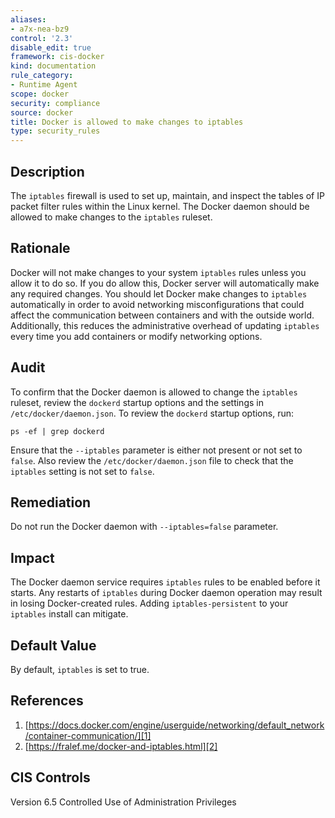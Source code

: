 ```yaml
---
aliases:
- a7x-nea-bz9
control: '2.3'
disable_edit: true
framework: cis-docker
kind: documentation
rule_category:
- Runtime Agent
scope: docker
security: compliance
source: docker
title: Docker is allowed to make changes to iptables
type: security_rules
---
```


## Description

The `iptables` firewall is used to set up, maintain, and inspect the tables of IP packet filter rules within the Linux kernel. The Docker daemon should be allowed to make changes to the `iptables` ruleset.

## Rationale

Docker will not make changes to your system `iptables` rules unless you allow it to do so. If you do allow this, Docker server will automatically make any required changes. You should let Docker make changes to `iptables` automatically in order to avoid networking misconfigurations that could affect the communication between containers and with the outside world. Additionally, this reduces the administrative overhead of updating `iptables` every time you add containers or modify networking options.

## Audit

To confirm that the Docker daemon is allowed to change the `iptables` ruleset, review the `dockerd` startup options and the settings in `/etc/docker/daemon.json`. To review the `dockerd` startup options, run: 
```
ps -ef | grep dockerd 
```
Ensure that the `--iptables` parameter is either not present or not set to `false`. Also review the `/etc/docker/daemon.json` file to check that the `iptables` setting is not set to `false`.

## Remediation

Do not run the Docker daemon with `--iptables=false` parameter. 

## Impact

The Docker daemon service requires `iptables` rules to be enabled before it starts. Any restarts of `iptables` during Docker daemon operation may result in losing Docker-created rules. Adding `iptables-persistent` to your `iptables` install can mitigate.

## Default Value

By default, `iptables` is set to true.

## References

1. [https://docs.docker.com/engine/userguide/networking/default_network/container-communication/][1]
2. [https://fralef.me/docker-and-iptables.html][2]

## CIS Controls

Version 6.5 Controlled Use of Administration Privileges                

[1]: https://docs.docker.com/engine/userguide/networking/default_network/container-communication/
[2]: https://fralef.me/docker-and-iptables.html
